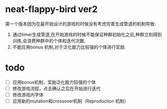 # neat-flappy-bird ver2
第一个版本因为在最开始设计的游戏的时候没有考虑完善生成管道的机制导致:
1. 通过timer生成管道,在开始游戏的时候不能保证种群初始化之后,种群立刻得到训练,会浪费种群中的个体和迭代次数.
2. 不能应用bonus 机制,对于泛化能力比较强的个体进行奖励.

# todo 
- [ ] 应用bonus机制，奖励泛化能力较强的个体
- [ ] 修改游戏流程，点击确认之后在开始进行迭代
- [ ] 修改游戏内字体
- [ ] 应用新的mutation和crossover机制（Reproduction 机制） 